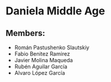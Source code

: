 # Daniela Middle Age
## Members:
  * Román Pastushenko Slautskiy
  * Fabio Benitez Ramirez
  * Javier Molina Maqueda
  * Rubén Aguilar García
  * Alvaro López García
  
  
  
